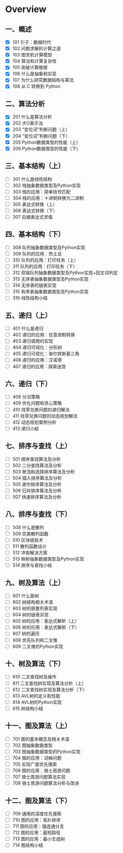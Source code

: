 # Overview

## 一、概述

- [x] 101 引子：数据时代 
- [x] 102 问题求解的计算之道
- [x] 103 图灵机计算模型 
- [x] 104 算法和计算复杂性
- [x] 105 突破计算极限
- [x] 106 什么是抽象和实现
- [x] 107 为什么研究数据结构与算法 
- [x] 108 从 C 转换到 Python

<!-- 第一周测验 -->

## 二、算法分析

- [x] 201 什么是算法分析 
- [x] 202 大O表示法 
- [x] 203 “变位词”判断问题（上） 
- [x] 204 “变位词”判断问题（下） 
- [x] 205 Python数据类型的性能（上） 
- [x] 206 Python数据类型的性能（下） 
<!-- 207 怎么做慕课Python在线评测OJ作业 -->
<!-- 第二周测验 -->
<!-- OJ的适应性测试 -->

## 三、基本结构（上）

- [ ] 301 什么是线性结构 
- [ ] 302 栈抽象数据类型及Python实现 
- [ ] 303 栈的应用：简单括号匹配 
- [ ] 304 栈的应用：十进制转换为二进制 
- [ ] 305 表达式转换（上） 
- [ ] 306 表达式转换（下） 
- [ ] 307 后缀表达式求值 
<!-- 第三周测验 -->
<!-- 第三周作业 -->

## 四、基本结构（下）

- [ ] 308 队列抽象数据类型及Python实现 
- [ ] 309 队列的应用：热土豆 
- [ ] 310 队列的应用：打印任务（上） 
- [ ] 311 队列的应用：打印任务（下） 
- [ ] 312 双端队列抽象数据类型及Python实现+回文词判定 
- [ ] 313 无序表抽象数据类型及Python实现 
- [ ] 314 无序表的链表实现 
- [ ] 315 有序表抽象数据类型及Python实现 
- [ ] 316 线性结构小结 
<!-- 第四周测验 -->
<!-- 第四周作业 -->

## 五、递归（上）

- [ ] 401 什么是递归 
- [ ] 402 递归的应用：任意进制转换 
- [ ] 403 递归调用的实现 
- [ ] 404 递归可视化：分形树 
- [ ] 405 递归可视化：谢尔宾斯基三角 
- [ ] 406 递归的应用：汉诺塔 
- [ ] 407 递归的应用：探索迷宫 
<!-- 第五周测验 -->
<!-- 第五周作业 -->

## 六、递归（下）

- [ ] 408 分治策略 
- [ ] 409 优化问题和贪心策略 
- [ ] 410 找零兑换问题的递归解法 
- [ ] 411 找零兑换问题的动态规划解法 
- [ ] 412 动态规划案例分析 
- [ ] 413 递归小结 
<!-- 第六周测验 -->
<!-- 第六周作业 -->

## 七、排序与查找（上）

- [ ] 501 顺序查找算法及分析 
- [ ] 502 二分查找算法及分析 
- [ ] 503 冒泡和选择排序算法及分析 
- [ ] 504 插入排序算法及分析 
- [ ] 505 谢尔排序算法及分析 
- [ ] 506 归并排序算法及分析 
- [ ] 507 快速排序算法及分析 
<!-- 第七周测验 -->
<!-- 第七周作业 -->
## 八、排序与查找（下）

- [ ] 508 什么是散列 
- [ ] 509 完美散列函数 
- [ ] 510 区块链技术 
- [ ] 511 散列函数设计 
- [ ] 512 冲突解决方案 
- [ ] 513 映射抽象数据类型及Python实现 
- [ ] 514 排序与查找小结 
<!-- 第八周测验 -->
<!-- 第八周作业 -->
## 九、树及算法（上）

- [ ] 601 什么是树 
- [ ] 602 树结构相关术语 
- [ ] 603 树的嵌套列表实现 
- [ ] 604 树的链表实现 
- [ ] 605 树的应用：表达式解析（上） 
- [ ] 606 树的应用：表达式解析（下） 
- [ ] 607 树的遍历 
- [ ] 608 优先队列和二叉堆 
- [ ] 609 二叉堆的Python实现 
<!-- 第九周测验 -->
<!-- 第九周作业 -->

## 十、树及算法（下）

- [ ] 610 二叉查找树及操作 
- [ ] 611 二叉查找树实现及算法分析（上） 
- [ ] 612 二叉查找树实现及算法分析（下） 
- [ ] 613 AVL树的定义和性能 
- [ ] 614 AVL树的Python实现 
- [ ] 615 树结构小结 
<!-- 第十周测验 -->
<!-- 第十周作业 -->
## 十一、图及算法（上）

- [ ] 701 图的基本概念及相关术语 
- [ ] 702 图抽象数据类型 
- [ ] 703 图抽象数据类型的Python实现 
- [ ] 704 图的应用：词梯问题 
- [ ] 705 实现广度优先搜索 
- [ ] 706 图的应用：骑士周游问题 
- [ ] 707 骑士周游问题算法实现 
- [ ] 708 骑士周游问题算法分析与改进 
<!-- 第十一周测验 -->
<!-- 第十一周作业 -->

## 十二、图及算法（下）

- [ ] 709 通用的深度优先搜索 
- [ ] 710 图的应用：拓扑排序 
- [ ] 711 图的应用：强连通分支 
- [ ] 712 图的应用：最短路径 
- [ ] 713 图的应用：最小生成树 
- [ ] 714 图结构小结 
<!-- 第十二周测验 -->
<!-- 第十二周作业 -->
